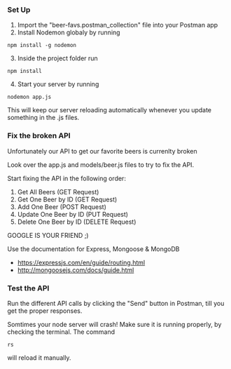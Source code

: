 

### Set Up

1. Import the "beer-favs.postman_collection" file into your Postman app
2. Install Nodemon globaly by running
```
npm install -g nodemon
```
3. Inside the project folder run
```
npm install
```

4. Start your server by running
```
nodemon app.js
```

This will keep our server reloading automatically whenever you update something in the .js files.

### Fix the broken API

Unfortunately our API to get our favorite beers is currenlty broken

Look over the app.js and models/beer.js files to try to fix the API.

Start fixing the API in the following order:
1. Get All Beers (GET Request)
2. Get One Beer by ID (GET Request)
3. Add One Beer (POST Request)
4. Update One Beer by ID (PUT Request)
5. Delete One Beer by ID (DELETE Request)

GOOGLE IS YOUR FRIEND ;)

Use the documentation for Express, Mongoose & MongoDB
- https://expressjs.com/en/guide/routing.html
- http://mongoosejs.com/docs/guide.html

### Test the API

Run the different API calls by clicking the "Send" button in Postman, till you get the proper responses.

Somtimes your node server will crash! Make sure it is running properly, by checking the terminal. The command
```
rs
```
will reload it manually.

